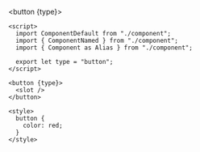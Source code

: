 <script>
import ComponentDefault from "./component";
import { ComponentNamed } from "./component";
import { Component as Alias } from "./component";
export let type = "button";
</script>
<style>

  button {
    color: red;
  }

</style>
<!-- example-start tests/__fixtures__/Button.svelte -->

<button {type}>
<slot />
</button>

```svelte
<script>
  import ComponentDefault from "./component";
  import { ComponentNamed } from "./component";
  import { Component as Alias } from "./component";

  export let type = "button";
</script>

<button {type}>
  <slot />
</button>

<style>
  button {
    color: red;
  }
</style>

```

<!-- example-end -->

